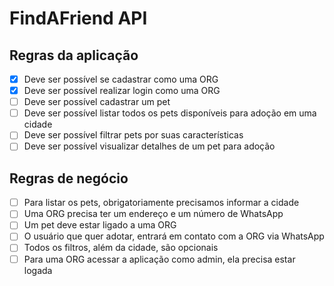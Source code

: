 # FindAFriend API

## Regras da aplicação

- [x] Deve ser possível se cadastrar como uma ORG  
- [x] Deve ser possível realizar login como uma ORG  
- [ ] Deve ser possível cadastrar um pet  
- [ ] Deve ser possível listar todos os pets disponíveis para adoção em uma cidade  
- [ ] Deve ser possível filtrar pets por suas características  
- [ ] Deve ser possível visualizar detalhes de um pet para adoção  

## Regras de negócio

- [ ] Para listar os pets, obrigatoriamente precisamos informar a cidade  
- [ ] Uma ORG precisa ter um endereço e um número de WhatsApp  
- [ ] Um pet deve estar ligado a uma ORG  
- [ ] O usuário que quer adotar, entrará em contato com a ORG via WhatsApp  
- [ ] Todos os filtros, além da cidade, são opcionais  
- [ ] Para uma ORG acessar a aplicação como admin, ela precisa estar logada  
